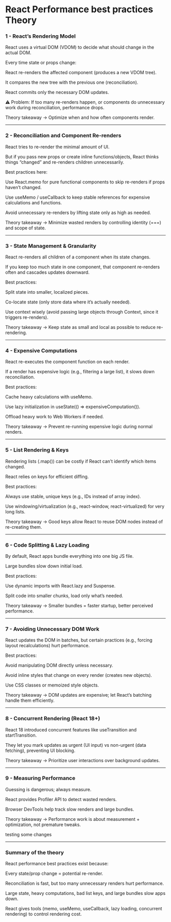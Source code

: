 # React Performance best practices Theory

### 1 - React’s Rendering Model

React uses a virtual DOM (VDOM) to decide what should change in the actual DOM.

Every time state or props change:

React re-renders the affected component (produces a new VDOM tree).

It compares the new tree with the previous one (reconciliation).

React commits only the necessary DOM updates.

⚠️ Problem: If too many re-renders happen, or components do unnecessary work during reconciliation, performance drops.

Theory takeaway → Optimize when and how often components render.

---

### 2 - Reconciliation and Component Re-renders

React tries to re-render the minimal amount of UI.

But if you pass new props or create inline functions/objects, React thinks things “changed” and re-renders children unnecessarily.

Best practices here:

Use React.memo for pure functional components to skip re-renders if props haven’t changed.

Use useMemo / useCallback to keep stable references for expensive calculations and functions.

Avoid unnecessary re-renders by lifting state only as high as needed.

Theory takeaway → Minimize wasted renders by controlling identity (===) and scope of state.

---

### 3 - State Management & Granularity

React re-renders all children of a component when its state changes.

If you keep too much state in one component, that component re-renders often and cascades updates downward.

Best practices:

Split state into smaller, localized pieces.

Co-locate state (only store data where it’s actually needed).

Use context wisely (avoid passing large objects through Context, since it triggers re-renders).

Theory takeaway → Keep state as small and local as possible to reduce re-rendering.

---

### 4 - Expensive Computations

React re-executes the component function on each render.

If a render has expensive logic (e.g., filtering a large list), it slows down reconciliation.

Best practices:

Cache heavy calculations with useMemo.

Use lazy initialization in useState(() => expensiveComputation()).

Offload heavy work to Web Workers if needed.

Theory takeaway → Prevent re-running expensive logic during normal renders.

---

### 5 - List Rendering & Keys

Rendering lists (.map()) can be costly if React can’t identify which items changed.

React relies on keys for efficient diffing.

Best practices:

Always use stable, unique keys (e.g., IDs instead of array index).

Use windowing/virtualization (e.g., react-window, react-virtualized) for very long lists.

Theory takeaway → Good keys allow React to reuse DOM nodes instead of re-creating them.

---

### 6 - Code Splitting & Lazy Loading

By default, React apps bundle everything into one big JS file.

Large bundles slow down initial load.

Best practices:

Use dynamic imports with React.lazy and Suspense.

Split code into smaller chunks, load only what’s needed.

Theory takeaway → Smaller bundles = faster startup, better perceived performance.

---

### 7 - Avoiding Unnecessary DOM Work

React updates the DOM in batches, but certain practices (e.g., forcing layout recalculations) hurt performance.

Best practices:

Avoid manipulating DOM directly unless necessary.

Avoid inline styles that change on every render (creates new objects).

Use CSS classes or memoized style objects.

Theory takeaway → DOM updates are expensive; let React’s batching handle them efficiently.

---

### 8 - Concurrent Rendering (React 18+)

React 18 introduced concurrent features like useTransition and startTransition.

They let you mark updates as urgent (UI input) vs non-urgent (data fetching), preventing UI blocking.

Theory takeaway → Prioritize user interactions over background updates.

---

### 9 - Measuring Performance

Guessing is dangerous; always measure.

React provides Profiler API to detect wasted renders.

Browser DevTools help track slow renders and large bundles.

Theory takeaway → Performance work is about measurement + optimization, not premature tweaks.

testing some changes

---

### Summary of the theory

React performance best practices exist because:

Every state/prop change = potential re-render.

Reconciliation is fast, but too many unnecessary renders hurt performance.

Large state, heavy computations, bad list keys, and large bundles slow apps down.

React gives tools (memo, useMemo, useCallback, lazy loading, concurrent rendering) to control rendering cost.
